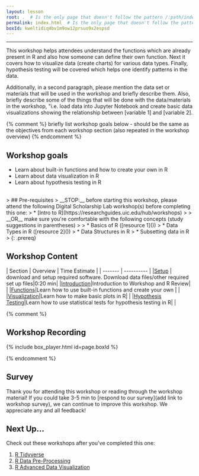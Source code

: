 ```yaml
---
layout: lesson
root: .  # Is the only page that doesn't follow the pattern /:path/index.html
permalink: index.html  # Is the only page that doesn't follow the pattern /:path/index.html
boxId: kweltidiq4bv1m9ow12prsuo9x2espsd
---
```



-------------------------------------------
This workshop helps attendees understand the functions which are already present in R and also how someone can define their own function. Next it covers how to visualize data (create charts) for various data types. Finally, hypothesis testing will be covered which helps one identify patterns in the data. 

Additionally, in a second paragraph, please mention the data set or materials that will be used in the workshop and briefly describe them. Also, briefly describe some of the things that will be done with the data/materials in the workshop, "i.e. load data into Jupyter Notebook and create basic data visualizations showing the relationship between [variable 1] and [variable 2].

{% comment %} briefly list workshop goals below - should be the same as the objectives from each workshop section (also repeated in the workshop overview) {% endcomment %}

## Workshop goals
- Learn about built-in functions and how to create your own in R
- Learn about data visualization in R
- Learn about hypothesis testing in R

<br>
> ## Pre-requisites
> __STOP:__ before starting this workshop, please attend the following Digital Scholarship Lab workshop(s) before completing this one:
> * [Intro to R](https://researchguides.uic.edu/hub/workshops)  
>   
> __OR__ make sure you're comfortable with the following concepts (study suggestions in parentheses)  
> 
> * Basics of R ([resource 1]())
> * Data Types in R ([resource 2]())
> * Data Structures in R
> * Subsetting data in R
> 
{: .prereq}


## Workshop Content 

| Section    | Overview | Time Estimate |
| ------- | ---------- |
|[Setup](https://uic-library.github.io/workshop-template/00-setup/index.html)    | download and setup required software. Download data files/other required set up files|0:20 min|
|[Introduction](https://uic-library.github.io/workshop-template/01-introduction/index.html)|Introduction to Workshop and R Review| | 
|[Functions](https://uic-library.github.io/workshop-template/03-functions/index.html)|Learn how to use built-in functions and create your own | | 
|[Visualization](https://uic-library.github.io/workshop-template/04-visualization/index.html)|Learn how to make basic plots in R| | 
|[Hypothesis Testing](https://uic-library.github.io/workshop-template/05-testing/index.html)|Learn how to use statistical tests for hypothesis testing in R| | 

{% comment %}

## Workshop Recording

{% include box_player.html id=page.boxId %}

{% endcomment %}

## Survey

Thank you for attending this workshop or reading through the workshop material! If you could take 3-5 min to [respond to our survey](add link to workshop survey), we can continue to improve this workshop. We appreciate any and all feedback!


## Next Up...
Check out these workshops after you've completed this one:
1. [R Tidyverse]()
2. [R Data Pre-Processing]()
3. [R Advanced Data Visualization]()

